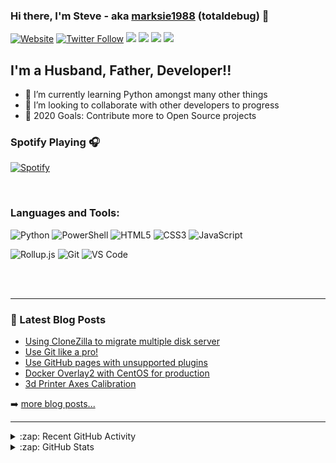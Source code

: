 ### Hi there, I'm Steve - aka [marksie1988][website] (totaldebug) 👋

[![Website](https://img.shields.io/website?label=totaldebug.uk&style=for-the-badge&url=https%3A%2F%2Ftotaldebug.uk)](https://totaldebug.uk)
[![Twitter Follow](https://img.shields.io/twitter/follow/marksie1988?color=1DA1F2&logo=twitter&style=for-the-badge)](https://twitter.com/intent/follow?original_referer=https%3A%2F%2Fgithub.com%marksie1988&screen_name=marksie1988)
[![](https://img.shields.io/badge/-@marksie1988-%23181717?style=for-the-badge&logo=github)](https://github.com/marksie1988)
[![](https://img.shields.io/badge/-@totaldebug-%23181717?style=for-the-badge&logo=github)](https://github.com/totaldebug)
[![](https://img.shields.io/badge/-@totaldebug-%23FF0000?style=for-the-badge&logo=youtube)][youtube]
[![](https://img.shields.io/badge/-@totaldebug-%230077B5?style=for-the-badge&logo=linkedin)][linkedin]

## I'm a Husband, Father, Developer!!

- 🌱 I’m currently learning Python amongst many other things
- 👯 I’m looking to collaborate with other developers to progress
- 🥅 2020 Goals: Contribute more to Open Source projects

### Spotify Playing 🎧

[![Spotify](https://novatorem.marksie1988.vercel.app/api/spotify)](https://open.spotify.com/user/iqmjb1p8ga54k8ocibpwizgev)

<br />

### Languages and Tools:

![Python](https://img.shields.io/badge/-Python-%234B8BBE?style=for-the-badge&logo=python&logoColor=ffffff)
![PowerShell](https://img.shields.io/badge/-PowerShell-%235391FE?style=for-the-badge&logo=powershell&logoColor=ffffff)
![HTML5](https://img.shields.io/badge/-HTML5-%23E44D27?style=for-the-badge&logo=html5&logoColor=ffffff)
![CSS3](https://img.shields.io/badge/-CSS3-%231572B6?style=for-the-badge&logo=css3)
![JavaScript](https://img.shields.io/badge/-JavaScript-%23F7DF1C?style=for-the-badge&logo=javascript&logoColor=000000&labelColor=%23F7DF1C&color=%23FFCE5A)

![Rollup.js](https://img.shields.io/badge/-Rollup.js-%23EC4A3F?style=for-the-badge&logo=rollup.js&logoColor=%23ffffff)
![Git](https://img.shields.io/badge/-Git-%23F05032?style=for-the-badge&logo=git&logoColor=%23ffffff)
![VS Code](https://img.shields.io/badge/-VSCode-%23007ACC?style=for-the-badge&logo=visual-studio-code)

<br />
<br />

---

### 📕 Latest Blog Posts

<!-- BLOG-POST-LIST:START -->
- [Using CloneZilla to migrate multiple disk server](https://totaldebug.uk/posts/using-clonezilla-to-migrate-multi-disk-server/)
- [Use Git like a pro!](https://totaldebug.uk/posts/use-git-like-a-pro/)
- [Use GitHub pages with unsupported plugins](https://totaldebug.uk/posts/use-github-pages-with-unsupported-plugins/)
- [Docker Overlay2 with CentOS for production](https://totaldebug.uk/posts/docker-overlay2-with-centos-for-production/)
- [3d Printer Axes Calibration](https://totaldebug.uk/posts/3d-printer-axes-calibration/)
<!-- BLOG-POST-LIST:END -->

➡️ [more blog posts...](https://totaldebug.uk/blog/)

---

<details>
  <summary>:zap: Recent GitHub Activity</summary>

<!--START_SECTION:activity-->
1. 🎉 Merged PR [#1](https://github.com/totaldebug/totaldebug.uk/pull/1) in [totaldebug/totaldebug.uk](https://github.com/totaldebug/totaldebug.uk)
2. 💪 Opened PR [#1](https://github.com/totaldebug/totaldebug.uk/pull/1) in [totaldebug/totaldebug.uk](https://github.com/totaldebug/totaldebug.uk)
3. 🗣 Commented on [#72](https://github.com/atomic7777/atomic_calendar/issues/72) in [atomic7777/atomic_calendar](https://github.com/atomic7777/atomic_calendar)
4. ❗️ Closed issue [#403](https://github.com/marksie1988/atomic-calendar-revive/issues/403) in [marksie1988/atomic-calendar-revive](https://github.com/marksie1988/atomic-calendar-revive)
5. 🗣 Commented on [#416](https://github.com/marksie1988/atomic-calendar-revive/issues/416) in [marksie1988/atomic-calendar-revive](https://github.com/marksie1988/atomic-calendar-revive)
<!--END_SECTION:activity-->

</details>

<details>
  <summary>:zap: GitHub Stats</summary>

  <img align="left" alt="marksie1988's GitHub Stats" src="https://github-readme-stats.marksie1988.vercel.app/api?username=marksie1988&show_icons=true&hide_border=true" />

</details>

[website]: https://totaldebug.uk
[twitter]: https://twitter.com/marksie1988
[youtube]: https://www.youtube.com/channel/UCEvfqr8PBoLTc6FiitXrWCQ
[linkedin]: https://linkedin.com/in/marksie1988
